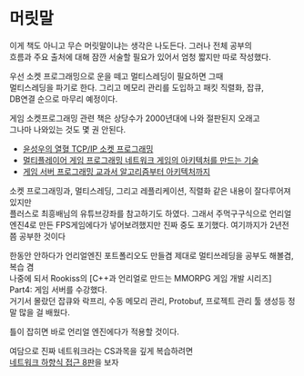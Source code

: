 # 머릿말

이게 책도 아니고 무슨 머릿말이냐는 생각은 나도든다. 그러나 전체 공부의  
흐름과 주요 출처에 대해 잠깐 서술할 필요가 있어서 엄청 짧지만 따로 작성했다.

우선 소켓 프로그래밍으로 운을 떼고 멀티스레딩이 필요하면 그때  
멀티스레딩을 파기로 한다. 그리고 메모리 관리를 도입하고 패킷 직렬화, 잡큐,  
DB연결 순으로 마무리 예정이다.

게임 소켓프로그래밍 관련 책은 상당수가 2000년대에 나와 절판된지 오래고  
그나마 나와있는 것도 몇 권 안된다.

- [윤성우의 열혈 TCP/IP 소켓 프로그래밍](https://www.yes24.com/Product/Goods/3630373)
- [멀티플레이어 게임 프로그래밍 네트워크 게임의 아키텍처를 만드는 기술](https://www.yes24.com/Product/Goods/3630373)
- [게임 서버 프로그래밍 교과서 알고리즘부터 아키텍처까지](https://www.yes24.com/Product/Goods/71768958)

소켓 프로그래밍과, 멀티스레딩, 그리고 레플리케이션, 직렬화 같은 내용이 잘다루어져 있지만  
플러스로 최흥배님의 유튜브강좌를 참고하기도 하였다. 그래서 주먹구구식으로 언리얼  
엔진4로 만든 FPS게임에다가 넣어보려했지만 진짜 중도 포기했다. 여기까지가 2년전쯤 공부한 것이다

한동안 안하다가 언리얼엔진 포트폴리오도 만들겸 제대로 멀티쓰레딩을 공부도 해볼겸, 복습 겸  
나중에 되서 Rookiss의 [C++과 언리얼로 만드는 MMORPG 게임 개발 시리즈] Part4: 게임 서버를 수강했다.  
거기서 몰랐던 잡큐와 락프리, 수동 메모리 관리, Protobuf, 프로젝트 관리 툴 생성등 정말 많을 걸 배웠다.

틀이 잡히면 바로 언리얼 엔진에다가 적용할 것이다.

여담으로 진짜 네트워크라는 CS과목을 깊게 복습하려면  
[네트워크 하향식 접근 8판](https://github.com/IT-Book-Organization/Computer-Networking_A-Top-Down-Approach?tab=readme-ov-file)을 보자
